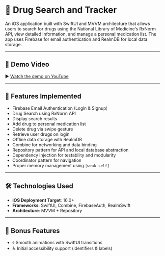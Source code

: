 # 💊 Drug Search and Tracker

An iOS application built with SwiftUI and MVVM architecture that allows users to search for drugs using the National Library of Medicine's RxNorm API, view detailed information, and manage a personal medication list. The app uses Firebase for email authentication and RealmDB for local data storage.

---

## 📸 Demo Video

▶️ [Watch the demo on YouTube](https://youtu.be/Or_hiWFpU78)

---

## 🧩 Features Implemented

-  Firebase Email Authentication (Login & Signup)
-  Drug Search using RxNorm API
-  Display search results
-  Add drug to personal medication list
-  Delete drug via swipe gesture
-  Retrieve user drugs on login
-  Offline data storage with RealmDB
-  Combine for networking and data binding
-  Repository pattern for API and local database abstraction
-  Dependency injection for testability and modularity
-  Coordinator pattern for navigation
-  Proper memory management using `[weak self]`
  
---

## 🛠️ Technologies Used
- **iOS Deployment Target**: 16.0+
- **Frameworks**: SwiftUI, Combine, FirebaseAuth, RealmSwift
- **Architecture**: MVVM + Repository
---
## 🌟 Bonus Features
- 🌀 Smooth animations with SwiftUI transitions
- ♿ Initial accessibility support (identifiers & labels)

